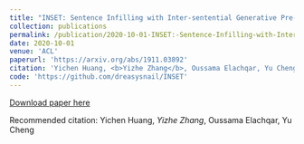 ```yaml
---
title: "INSET: Sentence Infilling with Inter-sentential Generative Pre-training."
collection: publications
permalink: /publication/2020-10-01-INSET:-Sentence-Infilling-with-Inter-sentential-Generative-Pre-training
date: 2020-10-01
venue: 'ACL'
paperurl: 'https://arxiv.org/abs/1911.03892'
citation: 'Yichen Huang, <b>Yizhe Zhang</b>, Oussama Elachqar, Yu Cheng'
code: 'https://github.com/dreasysnail/INSET'
---
```

[Download paper here](https://arxiv.org/abs/1911.03892)

Recommended citation: Yichen Huang, *Yizhe Zhang*, Oussama Elachqar, Yu Cheng